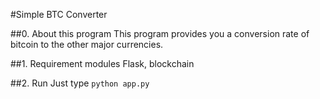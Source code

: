 #Simple BTC Converter

##0. About this program
This program provides you a conversion rate of bitcoin to the other major currencies.

##1. Requirement modules
Flask, blockchain

##2. Run
Just type `python app.py`
